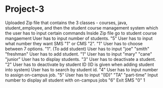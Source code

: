 # Project-3
Uploaded Zip file that contains the 3 classes - courses, java, student_employee, and then the student course management system which the user has to input certain commands
Inside Zip file go to student course mangaement
User has to input number of students. "5"
User has to input what number they want SMS "1" or CMS "2". "1" 
User has to choose between 7 options. "1". (To add student)
User has to input "joe" "smith" "freshman"
User has to add student. "1"
User has to input "mary" "cane" "junior"
User has to display students. "3"
User has to deactivate a student. "2" 
User has to deactivate by student ID (ID is given when adding student into system)
User has to search by student id. "4"
User has to input number to assign on-campus job. "5"
User has to input "(ID)" "TA" "part-time"
Input number to display all student with on-campus jobs "6"
Exit SMS "0"
1
